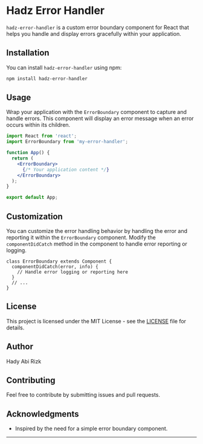 # Hadz Error Handler

`hadz-error-handler` is a custom error boundary component for React that helps you handle and display errors gracefully within your application.

## Installation

You can install `hadz-error-handler` using npm:

```bash
npm install hadz-error-handler
```

## Usage

Wrap your application with the `ErrorBoundary` component to capture and handle errors. This component will display an error message when an error occurs within its children.

```jsx
import React from 'react';
import ErrorBoundary from 'my-error-handler';

function App() {
  return (
    <ErrorBoundary>
      {/* Your application content */}
    </ErrorBoundary>
  );
}

export default App;
```

## Customization

You can customize the error handling behavior by handling the error and reporting it within the `ErrorBoundary` component. Modify the `componentDidCatch` method in the component to handle error reporting or logging.

```tsx
class ErrorBoundary extends Component {
  componentDidCatch(error, info) {
    // Handle error logging or reporting here
  }
  // ...
}
```

## License

This project is licensed under the MIT License - see the [LICENSE](LICENSE) file for details.

## Author

Hady Abi Rizk

## Contributing

Feel free to contribute by submitting issues and pull requests.

## Acknowledgments

- Inspired by the need for a simple error boundary component.

---